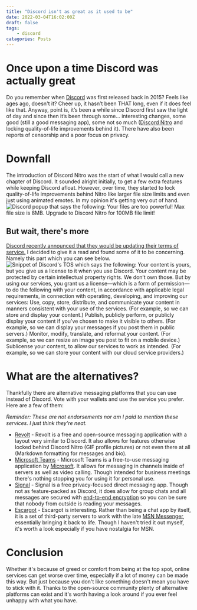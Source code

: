 ```yaml
---
title: "Discord isn't as great as it used to be"
date: 2022-03-04T16:02:00Z
draft: false
tags: 
    - discord
catagories: Posts
---
```


# Once upon a time Discord was actually great
Do you remember when [Discord](https://discord.com) was first released back in 2015? Feels like ages ago, doesn't it? Cheer up, it hasn’t been THAT long, even if it does feel like that. Anyway, point is, it’s been a while since Discord first saw the light of day and since then it’s been through some… interesting changes, some good (still a good messaging app), some not so much ([Discord Nitro](https://discord.com/nitro) and locking quality-of-life improvements behind it). There have also been reports of censorship and a poor focus on privacy.

# Downfall
The introduction of Discord Nitro was the start of what I would call a new chapter of Discord. It sounded alright initially, to get a few extra features while keeping Discord afloat. However, over time, they started to lock quality-of-life improvements behind Nitro like larger file size limits and even just using animated emotes. In my opinion it's getting very out of hand.
![Discord popup that says the following: Your files are too powerful! Max file size is 8MB. Upgrade to Discord Nitro for 100MB file limit!](https://pbs.twimg.com/media/FEQX2rwWUAkhKjM?format=jpg&name=medium "Even uploading files more than 8MB in size requires a subscription")

## But wait, there's more
[Discord recently announced that they would be updating their terms of service.](https://discord.com/terms) I decided to give it a read and found some of it to be concerning. Namely this part which you can see below.
![Snippet of Discord's TOS which says the following: Your content is yours, but you give us a license to it when you use Discord. Your content may be protected by certain intellectual property rights. We don’t own those. But by using our services, you grant us a license—which is a form of permission—to do the following with your content, in accordance with applicable legal requirements, in connection with operating, developing, and improving our services: Use, copy, store, distribute, and communicate your content in manners consistent with your use of the services. (For example, so we can store and display your content.) Publish, publicly perform, or publicly display your content if you’ve chosen to make it visible to others. (For example, so we can display your messages if you post them in public servers.) Monitor, modify, translate, and reformat your content. (For example, so we can resize an image you post to fit on a mobile device.) Sublicense your content, to allow our services to work as intended. (For example, so we can store your content with our cloud service providers.)](https://cdn.discordapp.com/attachments/523823849490350081/947186154904625232/unknown.png "Discord can basically do whatever they want with your messages. They can also hold onto this content forever, even if you delete your account and/or messages.")

# What are the alternatives?
Thankfully there are alternative messaging platforms that you can use instead of Discord. Vote with your wallets and use the service you prefer. Here are a few of them:

*Reminder: These are not endorsements nor am I paid to mention these services. I just think they're neat.*
- [Revolt](https://revolt.chat) - Revolt is a free and open-source messaging application with a layout very similar to Discord. It also allows for features otherwise locked behind Discord Nitro (GIF profile pictures) or not even there at all (Markdown formatting for messages and bio).
- [Microsoft Teams](https://www.microsoft.com/en-GB/microsoft-teams/group-chat-software/) - Microsoft Teams is a free-to-use messaging application by [Microsoft](https://www.microsoft.com). It allows for messaging in channels inside of servers as well as video calling. Though intended for business meetings there's nothing stopping you for using it for personal use.
- [Signal](https://www.signal.org) - Signal is a free privacy-focused direct messaging app. Though not as feature-packed as Discord, it does allow for group chats and all messages are secured with [end-to-end encryption](https://en.wikipedia.org/wiki/End-to-end_encryption) so you can be sure that nobody from outside is reading your messages.
- [Escargot](https://escargot.chat) - Escargot is interesting. Rather than being a chat app by itself, it is a set of third-party servers to work with the late [MSN Messenger](https://en.wikipedia.org/wiki/Windows_Live_Messenger), essentially bringing it back to life. Though I haven't tried it out myself, it's worth a look especially if you have nostalgia for MSN.

# Conclusion
Whether it's because of greed or comfort from being at the top spot, online services can get worse over time, especially if a lot of money can be made this way. But just because you don't like something doesn't mean you have to stick with it. Thanks to the open-source community plenty of alternative platforms can exist and it's worth having a look around if you ever feel unhappy with what you have.
